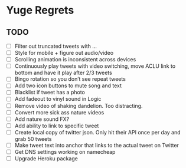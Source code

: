 # Yuge Regrets

## TODO

- [ ] Filter out truncated tweets with …
- [ ] Style for mobile + figure out audio/video
- [ ] Scrolling animation is inconsistent across devices
- [ ] Continuously play tweets with video switching, move ACLU link to bottom and have it play after 2/3 tweets
- [ ] Bingo rotation so you don’t see repeat tweets
- [ ] Add two icon buttons to mute song and text
- [ ] Blacklist if tweet has a photo
- [ ] Add fadeout to vinyl sound in Logic
- [ ] Remove video of shaking dandelion. Too distracting.
- [ ] Convert more sick ass nature videos
- [ ] Add nature sound FX?
- [ ] Add ability to link to specific tweet
- [ ] Create local copy of twitter json. Only hit their API once per day and grab 50 tweets
- [ ] Make tweet text into anchor that links to the actual tweet on Twitter
- [ ] Get DNS settings working on namecheap
- [ ] Upgrade Heroku package
